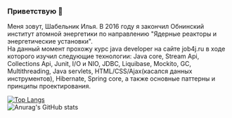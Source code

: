 ### Приветствую 👋

Меня зовут, Шабельник Илья.
В 2016 году я закончил Обнинский институт атомной энергетики по направлению "Ядерные реакторы и энергетические установки".
<br>На данный момент прохожу курс java developer на сайте job4j.ru в ходе которого изучил следующие технологии: Java core, Stream Api, Collections Api, Junit, I/O и NIO, JDBC, Liquibase, Mockito, GC, Multithreading, Java servlets, HTML/CSS/Ajax(касался данных инструментов), Hibernate, Spring core, а также основные паттерны и принципы проектирования.

 [![Top Langs](https://github-readme-stats.vercel.app/api/top-langs/?username=shabelnikilya&style=centerme&layout=compact)](https://github.com/shabelnikilya/github-readme-stats)
<br>![Anurag's GitHub stats](https://github-readme-stats.vercel.app/api?username=shabelnikilya&show_icons=true&theme=tokyonight)


